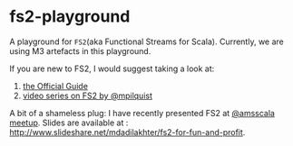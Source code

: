 # fs2-playground

A playground for `FS2`(aka Functional Streams for Scala). Currently, we are using M3 artefacts in this playground. 

If you are new to FS2, I would suggest taking a look at: 

1. [the Official Guide](https://github.com/functional-streams-for-scala/fs2/blob/series/0.9/docs/guide.md)
2. [video series on FS2 by @mpilquist](https://www.youtube.com/playlist?list=PLFrwDVdSrYE6PVD_p6YQLAbNaEHagx9bW)


A bit of a shameless plug: I have recently presented FS2 at [@amsscala meetup](http://www.meetup.com/amsterdam-scala/events/231442786/). Slides are available at : http://www.slideshare.net/mdadilakhter/fs2-for-fun-and-profit.

